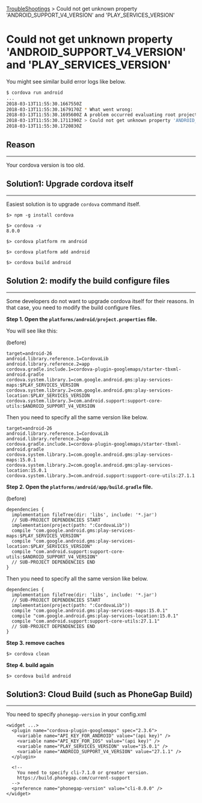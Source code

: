 [TroubleShootings](../README.md) > Could not get unknown property 'ANDROID_SUPPORT_V4_VERSION' and 'PLAY_SERVICES_VERSION'

# Could not get unknown property 'ANDROID_SUPPORT_V4_VERSION' and 'PLAY_SERVICES_VERSION'

You might see similar build error logs like below.

``` bash
$ cordova run android
...
2018-03-13T11:55:30.1667550Z
2018-03-13T11:55:30.1679170Z * What went wrong:
2018-03-13T11:55:30.1695600Z A problem occurred evaluating root project 'android'.
2018-03-13T11:55:30.1711390Z > Could not get unknown property 'ANDROID_SUPPORT_V4_VERSION' for object of type org.gradle.api.internal.artifacts.dsl.dependencies.DefaultDependencyHandler.
2018-03-13T11:55:30.1720830Z
```

## Reason
------------------------------------------------------------------------


Your cordova version is too old.


## Solution1: Upgrade cordova itself
------------------------------------------------------------------------

Easiest solution is to upgrade `cordova` command itself.

```
$> npm -g install cordova

$> cordova -v
8.0.0

$> cordova platform rm android

$> cordova platform add android

$> cordova build android
```



## Solution 2: modify the build configure files
------------------------------------------------------------------------

Some developers do not want to upgrade cordova itself for their reasons.
In that case, you need to modify the build configure files.


**Step 1. Open the `platforms/android/project.properties` file.**

You will see like this:

(before)
```
target=android-26
android.library.reference.1=CordovaLib
android.library.reference.2=app
cordova.gradle.include.1=cordova-plugin-googlemaps/starter-tbxml-android.gradle
cordova.system.library.1=com.google.android.gms:play-services-maps:$PLAY_SERVICES_VERSION
cordova.system.library.2=com.google.android.gms:play-services-location:$PLAY_SERVICES_VERSION
cordova.system.library.3=com.android.support:support-core-utils:$ANDROID_SUPPORT_V4_VERSION
```

Then you need to specify all the same version like below.

```
target=android-26
android.library.reference.1=CordovaLib
android.library.reference.2=app
cordova.gradle.include.1=cordova-plugin-googlemaps/starter-tbxml-android.gradle
cordova.system.library.1=com.google.android.gms:play-services-maps:15.0.1
cordova.system.library.2=com.google.android.gms:play-services-location:15.0.1
cordova.system.library.3=com.android.support:support-core-utils:27.1.1
```

**Step 2. Open the `platforms/android/app/build.gradle` file.**


(before)
```
dependencies {
  implementation fileTree(dir: 'libs', include: '*.jar')
  // SUB-PROJECT DEPENDENCIES START
  implementation(project(path: ":CordovaLib"))
  compile "com.google.android.gms:play-services-maps:$PLAY_SERVICES_VERSION"
  compile "com.google.android.gms:play-services-location:$PLAY_SERVICES_VERSION"
  compile "com.android.support:support-core-utils:$ANDROID_SUPPORT_V4_VERSION"
  // SUB-PROJECT DEPENDENCIES END
}
```

Then you need to specify all the same version like below.

```
dependencies {
  implementation fileTree(dir: 'libs', include: '*.jar')
  // SUB-PROJECT DEPENDENCIES START
  implementation(project(path: ":CordovaLib"))
  compile "com.google.android.gms:play-services-maps:15.0.1"
  compile "com.google.android.gms:play-services-location:15.0.1"
  compile "com.android.support:support-core-utils:27.1.1"
  // SUB-PROJECT DEPENDENCIES END
}
```


**Step 3. remove caches**

```
$> cordova clean
```


**Step 4. build again**

```
$> cordova build android
```



## Solution3: Cloud Build (such as PhoneGap Build)
------------------------------------------------------------------------

You need to specify `phonegap-version` in your config.xml

```
<widget ...>
  <plugin name="cordova-plugin-googlemaps" spec="2.3.6">
    <variable name="API_KEY_FOR_ANDROID" value="(api key)" />
    <variable name="API_KEY_FOR_IOS" value="(api key)" />
    <variable name="PLAY_SERVICES_VERSION" value="15.0.1" />
    <variable name="ANDROID_SUPPORT_V4_VERSION" value="27.1.1" />
  </plugin>

  <!--
    You need to specify cli-7.1.0 or greater version.
    https://build.phonegap.com/current-support
  -->
  <preference name="phonegap-version" value="cli-8.0.0" />
</widget>
```
